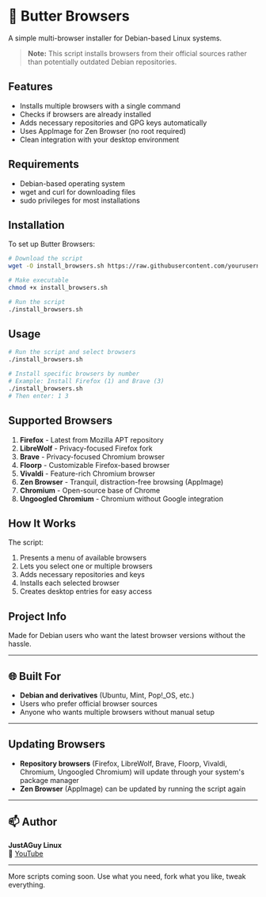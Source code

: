 # 🧈 Butter Browsers

A simple multi-browser installer for Debian-based Linux systems.

> **Note:** This script installs browsers from their official sources rather than potentially outdated Debian repositories.

## Features
- Installs multiple browsers with a single command
- Checks if browsers are already installed
- Adds necessary repositories and GPG keys automatically
- Uses AppImage for Zen Browser (no root required)
- Clean integration with your desktop environment

## Requirements
- Debian-based operating system
- wget and curl for downloading files
- sudo privileges for most installations

## Installation
To set up Butter Browsers:
```bash
# Download the script
wget -O install_browsers.sh https://raw.githubusercontent.com/yourusername/repository/main/install_browsers.sh

# Make executable
chmod +x install_browsers.sh

# Run the script
./install_browsers.sh
```

## Usage
```bash
# Run the script and select browsers
./install_browsers.sh

# Install specific browsers by number
# Example: Install Firefox (1) and Brave (3)
./install_browsers.sh
# Then enter: 1 3
```

## Supported Browsers
1. **Firefox** - Latest from Mozilla APT repository
2. **LibreWolf** - Privacy-focused Firefox fork
3. **Brave** - Privacy-focused Chromium browser
4. **Floorp** - Customizable Firefox-based browser
5. **Vivaldi** - Feature-rich Chromium browser
6. **Zen Browser** - Tranquil, distraction-free browsing (AppImage)
7. **Chromium** - Open-source base of Chrome
8. **Ungoogled Chromium** - Chromium without Google integration

## How It Works
The script:
1. Presents a menu of available browsers
2. Lets you select one or multiple browsers
3. Adds necessary repositories and keys
4. Installs each selected browser
5. Creates desktop entries for easy access

## Project Info
Made for Debian users who want the latest browser versions without the hassle.

---

## 🌐 Built For

- **Debian and derivatives** (Ubuntu, Mint, Pop!_OS, etc.)
- Users who prefer official browser sources
- Anyone who wants multiple browsers without manual setup

---

## Updating Browsers

- **Repository browsers** (Firefox, LibreWolf, Brave, Floorp, Vivaldi, Chromium, Ungoogled Chromium) will update through your system's package manager
- **Zen Browser** (AppImage) can be updated by running the script again

---

## 📫 Author

**JustAGuy Linux**  
🎥 [YouTube](https://youtube.com/@JustAGuyLinux)  

---

More scripts coming soon. Use what you need, fork what you like, tweak everything.
